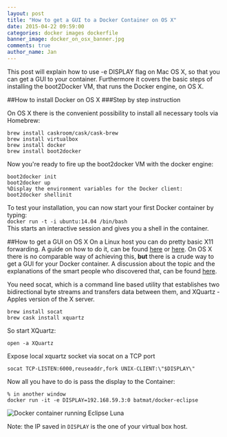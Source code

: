 ```yaml
---
layout: post
title: "How to get a GUI to a Docker Container on OS X"
date: 2015-04-22 09:59:00
categories: docker images dockerfile
banner_image: docker_on_osx_banner.jpg
comments: true
author_name: Jan
---
```


This post will explain how to use -e DISPLAY flag on Mac OS X, so that you can get a GUI to your container. Furthermore it covers the basic steps of installing the boot2Docker VM, that runs the Docker engine, on OS X.
<!--more-->   

##How to install Docker on OS X
###Step by step instruction

On OS X there is the convenient possibility to install all necessary tools via Homebrew:
    
    brew install caskroom/cask/cask-brew
    brew install virtualbox
    brew install docker
    brew install boot2docker

Now you're ready to fire up the boot2docker VM with the docker engine:  
    
    boot2docker init
    boot2docker up
    %Display the environment variables for the Docker client:  
    boot2docker shellinit

To test your installation, you can now start your first Docker container by typing:  
```docker run -t -i ubuntu:14.04 /bin/bash```  
This starts an interactive session and gives you a shell in the container.

##How to get a GUI on OS X
On a Linux host you can do pretty basic X11 forwarding. A guide on how to do it, can be found [here](http://fabiorehm.com/blog/2014/09/11/running-gui-apps-with-docker/) or [here](https://registry.hub.docker.com/u/batmat/docker-eclipse/).
On OS X there is no comparable way of achieving this, __but__ there is a crude way to get a GUI for your Docker container. A discussion about the topic and the explanations of the smart people who discovered that, can be found [here](https://github.com/docker/docker/issues/8710).   

You need socat, which is a command line based utility that establishes two bidirectional byte streams and transfers data between them, and XQuartz - Apples version of the X server.  
    
    brew install socat   
    brew cask install xquartz

So start XQuartz:  

    open -a XQuartz

Expose local xquartz socket via socat on a TCP port  

    socat TCP-LISTEN:6000,reuseaddr,fork UNIX-CLIENT:\"$DISPLAY\"

Now all you have to do is pass the display to the Container:  

    % in another window   
    docker run -it -e DISPLAY=192.168.59.3:0 batmat/docker-eclipse

![Docker container running Eclipse Luna]({{site.url}}/assets/images/docker_eclipse_osx.png)

Note: the IP saved in `DISPLAY` is the one of your virtual box host. 

